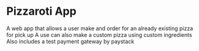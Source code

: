 # Pizzaroti App
A web app that allows a user make and order for an already existing pizza for pick up
A use can also make a custom pizza using custom ingredients
Also includes a test payment gateway by paystack
